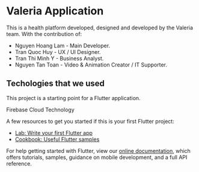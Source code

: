 # Valeria Application

This is a health platform developed, designed and developed by the Valeria team. With the contribution of:
+ Nguyen Hoang Lam - Main Developer.
+ Tran Quoc Huy - UX / UI Designer.
+ Tran Thi Minh Y - Business Analyst.
+ Nguyen Tan Toan - Video & Animation Creator / IT Supporter.

## Techologies that we used

This project is a starting point for a Flutter application.

Firebase Cloud Technology

A few resources to get you started if this is your first Flutter project:

- [Lab: Write your first Flutter app](https://flutter.dev/docs/get-started/codelab)
- [Cookbook: Useful Flutter samples](https://flutter.dev/docs/cookbook)

For help getting started with Flutter, view our
[online documentation](https://flutter.dev/docs), which offers tutorials,
samples, guidance on mobile development, and a full API reference.
